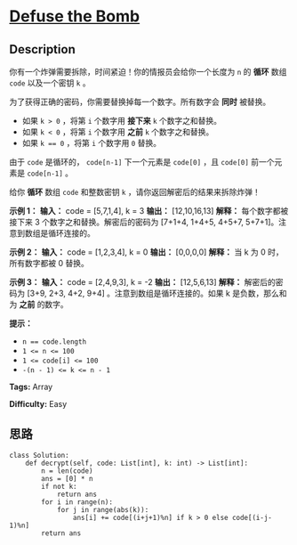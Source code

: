 # [Defuse the Bomb][title]

## Description

你有一个炸弹需要拆除，时间紧迫！你的情报员会给你一个长度为 `n` 的 **循环** 数组 `code` 以及一个密钥 `k` 。

为了获得正确的密码，你需要替换掉每一个数字。所有数字会 **同时** 被替换。

  * 如果 `k > 0` ，将第 `i` 个数字用 **接下来** `k` 个数字之和替换。
  * 如果 `k < 0` ，将第 `i` 个数字用 **之前** `k` 个数字之和替换。
  * 如果 `k == 0` ，将第 `i` 个数字用 `0` 替换。

由于 `code` 是循环的， `code[n-1]` 下一个元素是 `code[0]` ，且 `code[0]` 前一个元素是 `code[n-1]` 。

给你 **循环** 数组 `code` 和整数密钥 `k` ，请你返回解密后的结果来拆除炸弹！

**示例 1：**
            **输入：** code = [5,7,1,4], k = 3    **输出：** [12,10,16,13]    **解释：** 每个数字都被接下来 3 个数字之和替换。解密后的密码为 [7+1+4, 1+4+5, 4+5+7, 5+7+1]。注意到数组是循环连接的。    

**示例 2：**
            **输入：** code = [1,2,3,4], k = 0    **输出：** [0,0,0,0]    **解释：** 当 k 为 0 时，所有数字都被 0 替换。    

**示例 3：**
            **输入：** code = [2,4,9,3], k = -2    **输出：** [12,5,6,13]    **解释：** 解密后的密码为 [3+9, 2+3, 4+2, 9+4] 。注意到数组是循环连接的。如果 k 是负数，那么和为 **之前** 的数字。    

**提示：**

  * `n == code.length`
  * `1 <= n <= 100`
  * `1 <= code[i] <= 100`
  * `-(n - 1) <= k <= n - 1`


**Tags:** Array

**Difficulty:** Easy

## 思路

``` python3
class Solution:
    def decrypt(self, code: List[int], k: int) -> List[int]:
        n = len(code)
        ans = [0] * n
        if not k:
            return ans
        for i in range(n):
            for j in range(abs(k)):
                ans[i] += code[(i+j+1)%n] if k > 0 else code[(i-j-1)%n]
        return ans

```

[title]: https://leetcode-cn.com/problems/defuse-the-bomb
